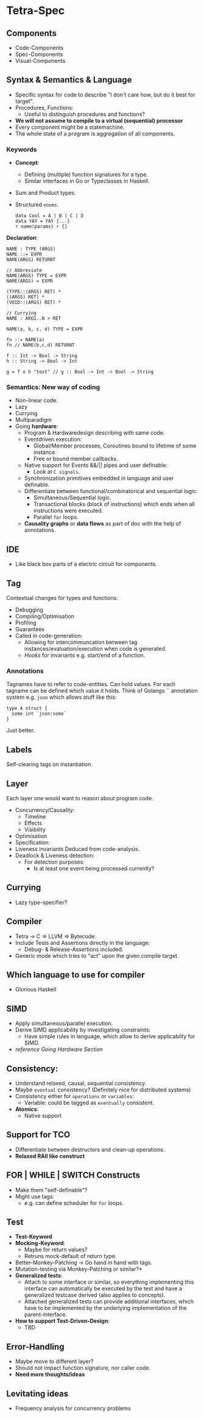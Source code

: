 # Tetra-Spec

## Components
* Code-Components
* Spec-Components
* Visual-Components

## Syntax & Semantics & Language
* Specific syntax for code to describe "I don't care how, but do it best for target".
* Procedures, Functions:
  * Useful to distinguish procedures and functions?
* **We will not assume to compile to a virtual (sequential) processor**
* Every component might be a statemachine.
* The whole state of a program is aggregation of all components.

### Keywords
* **Concept**:
  * Defining (multiple) function signatures for a type.
  * Similar interfaces in Go or Typeclasses in Haskell.
* Sum and Product types.
* Structured `enums`.

      data Cool = A | B | C | D
      data YAY = YAY {...}
      r name(params) r {}

**Declaration**:
  
    NAME : TYPE (ARGS)
    NAME ::= EXPR
    NAME(ARGS) RETURNT

    // Abbreviate
    NAME(ARGS) TYPE = EXPR
    NAME(ARGS) = EXPR

    (TYPE::(ARGS) RET) *
    ((ARGS) RET) *
    (VOID::(ARGS) RET) *

    // Currying
    NAME : ARG1..N > RET

    NAME(a, b, c, d) TYPE = EXPR

    fn ::= NAME(a)
    fn // NAME(b,c,d) RETURNT

    f :: Int -> Bool -> String
    h :: String -> Bool -> Int

    g = f o h "text" // g :: Bool -> Int -> Bool -> String

### Semantics: New way of coding
* Non-linear code.
* Lazy
* Currying
* Multiparadigm
* Going **hardware**:
  * Program & Hardwaredesign describing with same code.
  * Eventdriven execution:
    * Global/Member processes, Coroutines bound to lifetime of some instance.
    * Free or bound member callbacks.
  * Native support for Events &&/|| pipes and user definable:
    * Look at `C signals`.
  * Synchronization primitives embedded in language and user definable.
  * Differentiate between functional/combinatorical and sequential logic:
    * Simultaneous/Sequential logic.
    * Transactional blocks (block of instructions) which ends when all instructions were executed.
    * Parallel `for` loops.
  * **Causality graphs** or **data flows** as part of doc with the help of annotations.

## IDE
* Like black box parts of a electric circuit for components.

## Tag
Contextual changes for types and functions:
* Debugging
* Compiling/Optimisation
* Profiling
* Guarantees
* Called in code-generation:
  * Allowing for intercommuncation between tag instances/evaluation/execution when code is generated.
  * _Hooks_ for invariants e.g. start/end of a function.
 
### Annotations
Tagnames have to refer to code-entities.
Can hold values.
For each tagname can be defined which value it holds.
Think of Golangs \`\` annotation system e.g.
`json` which allows stuff like this:

    type A struct {
      some int `json:some`
    }
  
Just better.

## Labels
Self-clearing tags on instantiation.

## Layer
Each layer one would want to reason about program code.
* Concurrency/Causality:
  * Timeline
  * Effects
  * Visibility
* Optimisation
* Specification:
* Liveness invariants
Deduced from code-analysis.
* Deadlock & Liveness detection:
  * For detection purposes:
    * Is at least one event being processed currently?

## Currying
* Lazy type-specifier?

## Compiler
* Tetra -> C => LLVM => Bytecode.
* Include Tests and Assertions directly in the language:
  * Debug- & Release-Assertions included.
* Generic mode which tries to "act" upon the given compile target.

## Which language to use for compiler
* Glorious Haskell

## SIMD
* Apply simultaneous/parallel execution.
* Derive SIMD applicability by investigating constraints:
  * Have simple rules in language, which allow to derive applicabilty for SIMD.
* _reference Going Hardware Section_
 
## Consistency:
* Understand relaxed, causal, sequential consistency.
* Maybe `eventual` consistency? (Definitely nice for distributed systems)
* Consistency either for `operations` or `variables`:
  * Variable: could be tagged as `eventually` consistent.
* **Atomics**:
  * Native support

## Support for TCO
* Differentiate between destructors and clean-up operations.
* **Relaxed RAII like construct**

## FOR | WHILE | SWITCH Constructs
* Make them "self-definable"?
* Might use tags:
  * e.g. can define scheduler for `for` loops.

## Test
* **Test-Keyword**
* **Mocking-Keyword**:
  * Maybe for return values?
  * Retruns mock-default of return type.
* Better-Monkey-Patching -> Go hand in hand with tags.
* Mutation-testing via Monkey-Patching or similar?*
* **Generalized tests**:
  * Attach to some interface or similar, so everything implementing this
    interface can automatically be executed by the test and have a generalized
    testcase derived (also applies to concepts).
  * Attached generalized tests can provide additional interfaces, which have to
    be implemented by the underlying implementation of the parent-interface.
* **How to support Test-Driven-Design**:
  * TBD

## Error-Handling
* Maybe move to different layer?
* Should not impact function signature, nor caller code.
* **Need more thoughts/ideas**

## Levitating ideas
* Frequency analysis for concurrency problems
